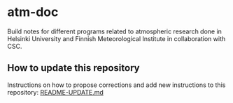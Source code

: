 # atm-doc

Build notes for different programs related to atmospheric research done in
Helsinki University and Finnish Meteorological Institute in collaboration with
CSC.

## How to update this repository

Instructions on how to propose corrections and add new instructions to this
repository: [README-UPDATE.md](README-UPDATE.md)
